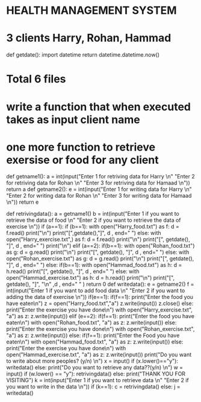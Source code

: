 #   HEALTH MANAGEMENT SYSTEM
#   3 clients Harry, Rohan, Hammad


def getdate():
    import datetime
    return datetime.datetime.now()
#   Total 6 files
#   write a function that when executed takes as input client name
#   one more function to retrieve exersise or food for any client

def getname1():
    a = int(input("Enter 1 for retriving data for Harry \n"
                  "Enter 2 for retriving data for Rohan \n"
                  "Enter 3 for retriving data for Hamaad \n"))
    return a
def getname2():
    e = int(input("Enter 1 for writing data for Harry \n"
                  "Enter 2 for writing  data for Rohan \n"
                  "Enter 3 for writing data for Hamaad \n"))
    return e

def retrivingdata():
    a = getname1()
    b = int(input("Enter 1 if you want to retrieve the data of food \n"
                  "Enter 2 if you want to retrieve the data of exercise \n"))
    if (a==1):
        if (b==1):
            with open("Harry_food.txt") as f:
                d = f.read()
                print("\n")
                print("[",getdate(),"]", d , end=" ")
        else:
            with open("Harry_exercise.txt",) as f:
                d = f.read()
                print("\n")
                print("[", getdate(), "]", d , end=" ")
                print("\n")
    elif (a==2):
        if(b==1):
            with open("Rohan_food.txt") as g:
                d = g.read()
                print("\n")
                print("[", getdate(), "]", d , end=" ")
        else:
            with open("Rohan_exercise.txt") as g:
                d = g.read()
                print("\n")
                print("[", getdate(), "]", d , end=" ")
    else:
        if(b==1):
            with open("Hammad_food.txt") as h:
                d = h.read()
                print("[", getdate(), "]", d , end=" ")
        else:
            with open("Hammad_exercise.txt") as h:
                d = h.read()
                print("\n")
                print("[", getdate(), "]", "\n" ,d , end=" " )
    return 0
def writedata():
    e = getname2()
    f = int(input("Enter 1 if you want to add food data \n" 
                  "Enter 2 if you want to adding the data of exercise \n"))
    if(e==1):
        if(f==1):
            print("Enter the food you have eaten\n")
            z = open("Harry_food.txt","a")
            z.write(input())
            z.close()
        else:
            print("Enter the exercise you have done\n")
            with open("Harry_exercise.txt", "a") as z:
                z.write(input())
    elif (e==2):
        if(f==1):
            print("Enter the food you have eaten\n")
            with open("Rohan_food.txt", "a") as z:
                z.write(input())
        else:
            print("Enter the exercise you have done\n")
            with open("Rohan_exercise.txt", "a") as z:
                z.write(input())
    else:
        if(f==1):
            print("Enter the Food you have eaten\n")
            with open("Hammad_food.txt", "a") as z:
                z.write(input())
        else:
            print("Enter the exercise you have done\n")
            with open("Hammad_exercise.txt", "a") as z:
                z.write(input())
    print("Do you want to write about more peoples? (y/n) \n")
    x = input()
    if (x.lower()=="y"):
        writedata()
    else:
        print("Do you want to retrieve any data??(y/n) \n")
        w = input()
        if (w.lower() == "y"):
            retrivingdata()
        else:
            print("THANK YOU FOR VISITING")
k = int(input("Enter 1 if you want to retrieve data \n"
              "Enter 2 if you want to write in the data \n"))
if (k==1):
    c = retrivingdata()
else:
    j = writedata()
